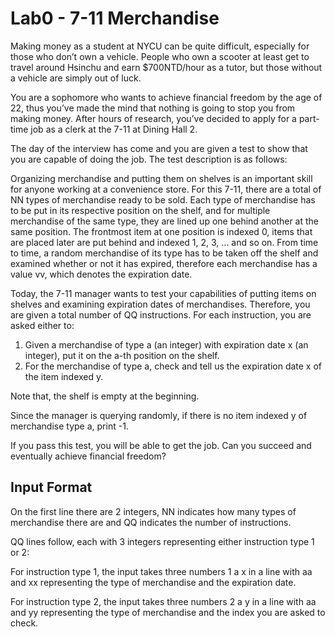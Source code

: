 # Lab0 - 7-11 Merchandise
Making money as a student at NYCU can be quite difficult, especially for those who don’t own a vehicle. People who own a scooter at least get to travel around Hsinchu and earn $700NTD/hour as a tutor, but those without a vehicle are simply out of luck.  

You are a sophomore who wants to achieve financial freedom by the age of 22, thus you’ve made the mind that nothing is going to stop you from making money. After hours of research, you’ve decided to apply for a part-time job as a clerk at the 7-11 at Dining Hall 2.  

The day of the interview has come and you are given a test to show that you are capable of doing the job. The test description is as follows:  

Organizing merchandise and putting them on shelves is an important skill for anyone working at a convenience store. For this 7-11, there are a total of NN types of merchandise ready to be sold. Each type of merchandise has to be put in its respective position on the shelf, and for multiple merchandise of the same type, they are lined up one behind another at the same position. The frontmost item at one position is indexed 0, items that are placed later are put behind and indexed 1, 2, 3, ... and so on. From time to time, a random merchandise of its type has to be taken off the shelf and examined whether or not it has expired, therefore each merchandise has a value vv, which denotes the expiration date.  

Today, the 7-11 manager wants to test your capabilities of putting items on shelves and examining expiration dates of merchandises. Therefore, you are given a total number of QQ instructions. For each instruction, you are asked either to:  

1. Given a merchandise of type a (an integer) with expiration date x (an integer), put it on the a-th position on the shelf.  
2. For the merchandise of type a, check and tell us the expiration date x of the item indexed y.  

Note that, the shelf is empty at the beginning.  

Since the manager is querying randomly, if there is no item indexed y of merchandise type a, print -1.  

If you pass this test, you will be able to get the job. Can you succeed and eventually achieve financial freedom?  
## Input Format
On the first line there are 2 integers, NN indicates how many types of merchandise there are and QQ indicates the number of instructions.

QQ lines follow, each with 3 integers representing either instruction type 1 or 2:

For instruction type 1, the input takes three numbers 1 a x in a line with aa and xx representing the type of merchandise and the expiration date.

For instruction type 2, the input takes three numbers 2 a y in a line with aa and yy representing the type of merchandise and the index you are asked to check.

